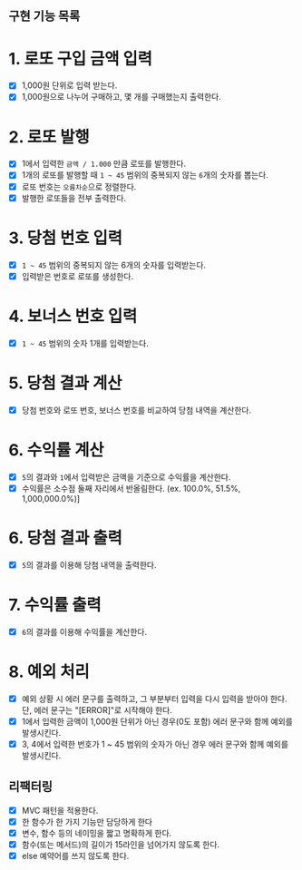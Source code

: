 ## 구현 기능 목록

# 1. 로또 구입 금액 입력

- [x] 1,000원 단위로 입력 받는다.
- [x] 1,000원으로 나누어 구매하고, 몇 개를 구매했는지 출력한다.

# 2. 로또 발행

- [x] 1에서 입력한 `금액 / 1.000` 만큼 로또를 발행한다.
- [x] 1개의 로또를 발행할 때 `1 ~ 45` 범위의 중복되지 않는 `6`개의 숫자를 뽑는다.
- [x] 로또 번호는 `오름차순`으로 정렬한다.
- [x] 발행한 로또들을 전부 출력한다.

# 3. 당첨 번호 입력

- [x] `1 ~ 45` 범위의 중복되지 않는 6개의 숫자를 입력받는다.
- [x] 입력받은 번호로 로또를 생성한다.

# 4. 보너스 번호 입력

- [x] `1 ~ 45` 범위의 숫자 1개를 입력받는다.

# 5. 당첨 결과 계산

- [x] 당첨 번호와 로또 번호, 보너스 번호를 비교하여 당첨 내역을 계산한다.

# 6. 수익률 계산

- [x] `5`의 결과와 `1`에서 입력받은 금액을 기준으로 수익률을 계산한다.
- [x] 수익률은 소수점 둘째 자리에서 반올림한다. (ex. 100.0%, 51.5%, 1,000,000.0%)]

# 6. 당첨 결과 출력

- [x] `5`의 결과를 이용해 당첨 내역을 출력한다.

# 7. 수익률 출력

- [x] `6`의 결과를 이용해 수익률을 계산한다.

# 8. 예외 처리

- [x] 예외 상황 시 에러 문구를 출력하고, 그 부분부터 입력을 다시 입력을 받아야 한다. 단, 에러 문구는 "[ERROR]"로 시작해야 한다.
- [x] 1에서 입력한 금액이 1,000원 단위가 아닌 경우(0도 포함) 에러 문구와 함께 예외를 발생시킨다.
- [x] 3, 4에서 입력한 번호가 1 ~ 45 범위의 숫자가 아닌 경우 에러 문구와 함께 예외를 발생시킨다.

## 리팩터링

- [x] MVC 패턴을 적용한다.
- [x] 한 함수가 한 가지 기능만 담당하게 한다
- [x] 변수, 함수 등의 네이밍을 짧고 명확하게 한다.
- [x] 함수(또는 메서드)의 길이가 15라인을 넘어가지 않도록 한다.
- [x] else 예약어를 쓰지 않도록 한다.